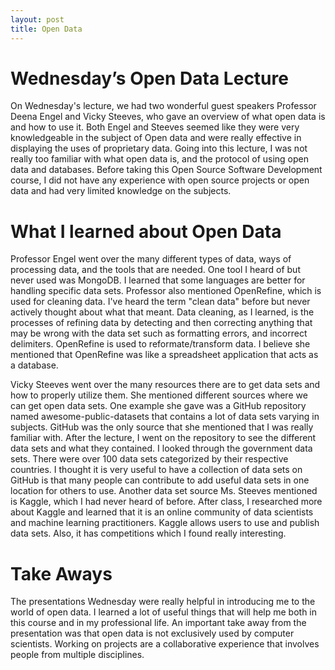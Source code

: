 ```yaml
---
layout: post
title: Open Data
--- 
```


# Wednesday’s Open Data Lecture
On Wednesday's lecture, we had two wonderful guest speakers Professor Deena Engel and Vicky Steeves, who gave an overview of what open data is and how to use it. Both Engel and Steeves seemed like they were very knowledgeable in the subject of Open data and were really effective in displaying the uses of proprietary data. Going into this lecture, I was not really too familiar with what open data is, and the protocol of using open data and databases. Before taking this Open Source Software Development course, I did not have any experience with open source projects or open data and had very limited knowledge on the subjects.

# What I learned about Open Data

Professor Engel went over the many different types of data, ways of processing data, and the tools that are needed. One tool I heard of but never used was MongoDB. I learned that some languages are better for handling specific data sets. Professor also mentioned OpenRefine, which is used for cleaning data. I've heard the term "clean data" before but never actively thought about what that meant. Data cleaning, as I learned, is the processes of refining data by detecting and then correcting anything that may be wrong with the data set such as formatting errors, and incorrect delimiters. OpenRefine is used to reformate/transform data. I believe she mentioned that OpenRefine was like a spreadsheet application that acts as a database.

Vicky Steeves went over the many resources there are to get data sets and how to properly utilize them. She mentioned different sources where we can get open data sets. One example she gave was a GitHub repository named awesome-public-datasets that contains a lot of data sets varying in subjects. GitHub was the only source that she mentioned that I was really familiar with. After the lecture, I went on the repository to see the different data sets and what they contained. I looked through the government data sets. There were over 100 data sets categorized by their respective countries. I thought it is very useful to have a collection of data sets on GitHub is that many people can contribute to add useful data sets in one location for others to use. Another data set source Ms. Steeves mentioned is Kaggle, which I had never heard of before. After class, I researched more about Kaggle and learned that it is an online community of data scientists and machine learning practitioners. Kaggle allows users to use and publish data sets. Also, it has competitions which I found really interesting. 

# Take Aways
The presentations Wednesday were really helpful in introducing me to the world of open data. I learned a lot of useful things that will help me both in this course and in my professional life. An important take away from the presentation was that open data is not exclusively used by computer scientists. Working on projects are a collaborative experience that involves people from multiple disciplines.
